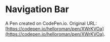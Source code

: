 # Navigation Bar

A Pen created on CodePen.io. Original URL: [https://codepen.io/helloroman/pen/XWrKVOa](https://codepen.io/helloroman/pen/XWrKVOa).

